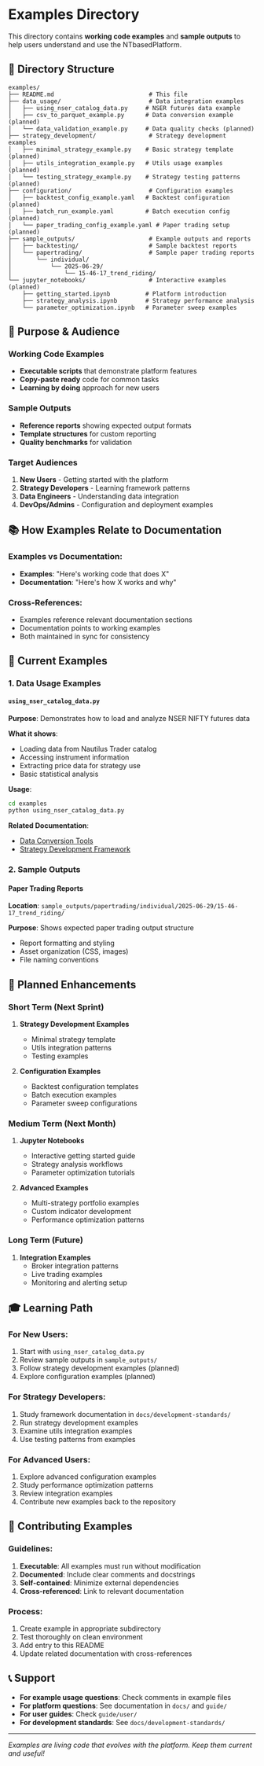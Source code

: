 # Examples Directory

This directory contains **working code examples** and **sample outputs** to help users understand and use the NTbasedPlatform.

## 📁 Directory Structure

```
examples/
├── README.md                           # This file
├── data_usage/                         # Data integration examples
│   ├── using_nser_catalog_data.py     # NSER futures data example
│   ├── csv_to_parquet_example.py      # Data conversion example (planned)
│   └── data_validation_example.py     # Data quality checks (planned)
├── strategy_development/               # Strategy development examples
│   ├── minimal_strategy_example.py    # Basic strategy template (planned)
│   ├── utils_integration_example.py   # Utils usage examples (planned)
│   └── testing_strategy_example.py    # Strategy testing patterns (planned)
├── configuration/                      # Configuration examples
│   ├── backtest_config_example.yaml   # Backtest configuration (planned)
│   ├── batch_run_example.yaml         # Batch execution config (planned)
│   └── paper_trading_config_example.yaml # Paper trading setup (planned)
├── sample_outputs/                     # Example outputs and reports
│   ├── backtesting/                    # Sample backtest reports
│   └── papertrading/                   # Sample paper trading reports
│       └── individual/
│           └── 2025-06-29/
│               └── 15-46-17_trend_riding/
└── jupyter_notebooks/                  # Interactive examples (planned)
    ├── getting_started.ipynb          # Platform introduction
    ├── strategy_analysis.ipynb        # Strategy performance analysis
    └── parameter_optimization.ipynb   # Parameter sweep examples
```

## 🎯 Purpose & Audience

### **Working Code Examples**
- **Executable scripts** that demonstrate platform features
- **Copy-paste ready** code for common tasks
- **Learning by doing** approach for new users

### **Sample Outputs**
- **Reference reports** showing expected output formats
- **Template structures** for custom reporting
- **Quality benchmarks** for validation

### **Target Audiences**
1. **New Users** - Getting started with the platform
2. **Strategy Developers** - Learning framework patterns
3. **Data Engineers** - Understanding data integration
4. **DevOps/Admins** - Configuration and deployment examples

## 📚 How Examples Relate to Documentation

### **Examples** vs **Documentation**:
- **Examples**: "Here's working code that does X"
- **Documentation**: "Here's how X works and why"

### **Cross-References**:
- Examples reference relevant documentation sections
- Documentation points to working examples
- Both maintained in sync for consistency

## 🚀 Current Examples

### 1. **Data Usage Examples**

#### `using_nser_catalog_data.py`
**Purpose**: Demonstrates how to load and analyze NSER NIFTY futures data

**What it shows**:
- Loading data from Nautilus Trader catalog
- Accessing instrument information
- Extracting price data for strategy use
- Basic statistical analysis

**Usage**:
```bash
cd examples
python using_nser_catalog_data.py
```

**Related Documentation**:
- [Data Conversion Tools](../guide/user/data_conversion_tools.html)
- [Strategy Development Framework](../docs/development-standards/strategy-development-framework.md)

### 2. **Sample Outputs**

#### Paper Trading Reports
**Location**: `sample_outputs/papertrading/individual/2025-06-29/15-46-17_trend_riding/`

**Purpose**: Shows expected paper trading output structure
- Report formatting and styling
- Asset organization (CSS, images)
- File naming conventions

## 🔧 Planned Enhancements

### **Short Term** (Next Sprint)
1. **Strategy Development Examples**
   - Minimal strategy template
   - Utils integration patterns
   - Testing examples

2. **Configuration Examples**
   - Backtest configuration templates
   - Batch execution examples
   - Parameter sweep configurations

### **Medium Term** (Next Month)
1. **Jupyter Notebooks**
   - Interactive getting started guide
   - Strategy analysis workflows
   - Parameter optimization tutorials

2. **Advanced Examples**
   - Multi-strategy portfolio examples
   - Custom indicator development
   - Performance optimization patterns

### **Long Term** (Future)
1. **Integration Examples**
   - Broker integration patterns
   - Live trading examples
   - Monitoring and alerting setup

## 🎓 Learning Path

### **For New Users**:
1. Start with `using_nser_catalog_data.py`
2. Review sample outputs in `sample_outputs/`
3. Follow strategy development examples (planned)
4. Explore configuration examples (planned)

### **For Strategy Developers**:
1. Study framework documentation in `docs/development-standards/`
2. Run strategy development examples
3. Examine utils integration examples
4. Use testing patterns from examples

### **For Advanced Users**:
1. Explore advanced configuration examples
2. Study performance optimization patterns
3. Review integration examples
4. Contribute new examples back to the repository

## 🤝 Contributing Examples

### **Guidelines**:
1. **Executable**: All examples must run without modification
2. **Documented**: Include clear comments and docstrings
3. **Self-contained**: Minimize external dependencies
4. **Cross-referenced**: Link to relevant documentation

### **Process**:
1. Create example in appropriate subdirectory
2. Test thoroughly on clean environment
3. Add entry to this README
4. Update related documentation with cross-references

## 📞 Support

- **For example usage questions**: Check comments in example files
- **For platform questions**: See documentation in `docs/` and `guide/`
- **For user guides**: Check `guide/user/`
- **For development standards**: See `docs/development-standards/`

---

*Examples are living code that evolves with the platform. Keep them current and useful!* 